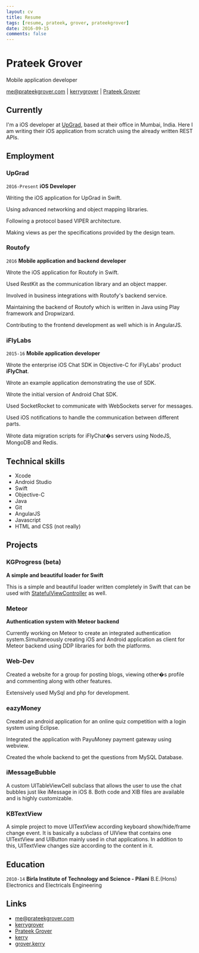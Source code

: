 ```yaml
---
layout: cv
title: Resume
tags: [resume, prateek, grover, prateekgrover]
date: 2016-09-15
comments: false
---
```


# Prateek Grover
Mobile application developer

<div id="webaddress">
<a href="mailto:me@prateekgrover.com">me@prateekgrover.com</a>
|
<i class="fa fa-github"></i> <a href="http://github.com/kerrygrover">kerrygrover</a>
|
<i class="fa fa-linkedin"></i> <a href="https://in.linkedin.com/in/prateekgrover">Prateek Grover</a>
</div>


## Currently

I'm a iOS developer at [UpGrad](https://www.upgrad.com/), based at their office in Mumbai, India. Here I am writing their iOS application from scratch using the already written REST APIs.

## Employment

### UpGrad

`2016-Present` 
__iOS Developer__

Writing the iOS application for UpGrad in Swift.

Using advanced networking and object mapping libraries.

Following a protocol based VIPER architecture.

Making views as per the specifications provided by the design team.

### Routofy

`2016` 
__Mobile application and backend developer__

Wrote the iOS application for Routofy in Swift.

Used RestKit as the communication library and an object mapper.

Involved in business integrations with Routofy's backend service.

Maintaining the backend of Routofy which is written in Java using Play framework and Dropwizard.

Contributing to the frontend development as well which is in AngularJS.

### iFlyLabs

`2015-16`
__Mobile application developer__

Wrote the enterprise iOS Chat SDK in Objective-C for iFlyLabs' product __iFlyChat__.

Wrote an example application demonstrating the use of SDK.

Wrote the initial version of Android Chat SDK.

Used SocketRocket to communicate with WebSockets server for messages.

Used iOS notifications to handle the communication between different parts.

Wrote data migration scripts for iFlyChat�s servers using NodeJS, MongoDB and Redis.

## Technical skills

* Xcode
* Android Studio
* Swift
* Objective-C
* Java
* Git
* AngularJS
* Javascript
* HTML and CSS (not really)

## Projects

### KGProgress (beta)
__A simple and beautiful loader for Swift__

This is a simple and beautiful loader written completely in Swift that can be used with [StatefulViewController](https://github.com/aschuch/StatefulViewController) as well.

### Meteor
__Authentication system with Meteor backend__

Currently working on Meteor to create an integrated authentication system.Simultaneously creating iOS and Android application as client for Meteor backend using DDP libraries for both the platforms.

### Web-Dev
Created a website for a group for posting blogs, viewing other�s profile and commenting along with other features.

Extensively used MySql and php for development.

### eazyMoney
Created an android application for an online quiz competition with a login system using Eclipse.

Integrated the application with PayuMoney payment gateway using webview.

Created the whole backend to get the questions from MySQL Database.

### iMessageBubble
A custom UITableViewCell subclass that allows the user to use the chat bubbles just like iMessage in iOS 8. Both code and XIB files are available and is highly customizable.

### KBTextView
A simple project to move UITextView according keyboard show/hide/frame change event. It is basically a subclass of UIView that contains one UITextView and UIButton mainly used in chat applications. In addition to this, UITextView changes size according to the content in it.

## Education

`2010-14`
__Birla Institute of Technology and Science - Pilani__ B.E.(Hons) Electronics and Electricals Engineering

## Links

* <i class="fa fa-envelope"></i> <a href="mailto:me@prateekgrover.com">me@prateekgrover.com</a><br />
* <i class="fa fa-github"></i> <a href="http://github.com/kerrygrover">kerrygrover</a><br />
*  <i class="fa fa-linkedin"></i> <a href="https://in.linkedin.com/in/prateekgrover">Prateek Grover</a><br />
*  <i class="fa fa-stack-overflow"></i> <a href="http://stackoverflow.com/users/4042468/kerry">kerry</a>
*  <i class="fa fa-facebook"></i> <a href="https://facebook.com/grover.kerry">grover.kerry</a><br />

<!--## References

Available on request. -->

<!-- ### Footer

Last updated: May 2013 -->

